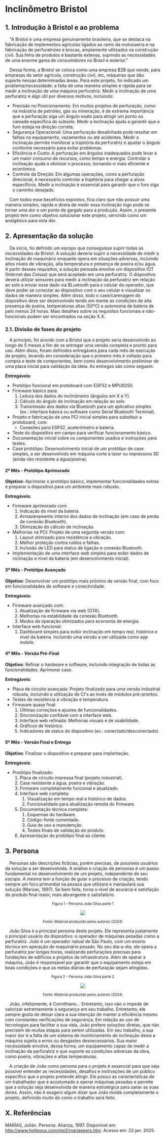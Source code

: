 # Inclinômetro Bristol

## 1. Introdução à Bristol e ao problema

&emsp;"A Bristol é uma empresa genuinamente brasileira, que se destaca na fabricação de implementos agrícolas ligados ao ramo da motosserra e na fabricação de perfuratrizes e brocas, amplamente utilizados na construção civil. Sua linha de produtos é bastante extensa, suprindo as necessidades de uma enorme gama de consumidores no Brasil e exterior." 

&emsp;Dessa forma, a Bristol se coloca como uma empresa B2B que vende, para empresas do setor agrícola, construção civíl, etc, máquinas que dão suporte nessas determinadas áreas. Para este projeto, foi indicado um problema/necessidade: a falta de uma maneira simples e rápida para se medir a inclinação de uma máquina perfuratriz. Medir a inclinação de uma perfuratriz é algo útil por diversos motivos, incluindo:
* Precisão no Posicionamento: Em muitos projetos de perfuração, como na indústria de petróleo, gás ou mineração, é de extrema importância que a perfuração siga um ângulo exato para atingir um ponto ou camada específica do subsolo. Medir a inclinação ajuda a garantir que o furo esteja na direção correta.
* Segurança Operacional: Uma perfuração desalinhada pode resultar em falhas no equipamento, vazamentos ou até acidentes. Medir a inclinação permite monitorar a trajetória da perfuratriz e ajustar o ângulo conforme necessário para evitar problemas.
* Eficiência e Custo: A perfuração em ângulos inadequados pode levar a um maior consumo de recursos, como tempo e energia. Controlar a inclinação ajuda a otimizar o processo, tornando-o mais eficiente e econômico.
* Controle da Direção: Em algumas operações, como a perfuração direcional, é necessário controlar a trajetória para chegar a alvos específicos. Medir a inclinação é essencial para garantir que o furo siga o caminho desejado.

&emsp;Com todos esse becefícios expostos, fica claro que não possuir uma maneira simples, rápida e direta de medir essa inclinação logo pode se tornar uma dor e um ponto de gargalo para a produção. Assim, o presente projeto tem como objetivo solucionar este projeto, servindo como um analgésico para esta dor. 

## 2. Apresentação da solução

&emsp;De início, foi definido um escopo que conseguísse suprir todas as necessidades da Bristol. A solução deveria suprir a necessidade de medir a inclinação do maquinário enquanto opera em situações adversas, incluindo altos níveis de vibração, alta temperatura e presença de poeira e/ou água. A partir desses requisitos, a solução pensada envolve um dispositivo IOT (Internet das Coisas) que será acoplado em uma perfuratriz. O dispositivo deverá utilizar sensores para medir a inclinação da perfuratriz em relação ao solo e enviar esse dado via BLuetooth para o celular do operador, que deve poder se conectar ao dispositivo com o seu celular e visualizar os dados de maneira simples. Além disso, todo o case/carenagem do dispositivo deve ser desenvolvido tendo em mente as condições de alta presença de poeira, temperaturas altas (50°C) e autonomia de bateria de pelo menos 24 horas. Mais detalhes sobre os requisitos funcionais e não-funcionais podem ser encontrados na seção X.X.

### 2.1. Divisão de fases do projeto

&emsp;A principio, foi acordo com a Bristol que o projeto seria desenvolvido ao longo de 5 meses a fim de se entregar uma versão completa e pronto para uso. Além disso, foram definidos entregáveis para cada mês de execução do projeto, levando em consideração que o primeiro mês é voltado para compra e teste de componentes, bem como desenvolvimento preliminar de uma placa inicial para validação da ideia. As entregas são como seguem:

**Entregáveis**:
- Protótipo funcional em protoboard com ESP32 e MPU9250.
- Firmware básico para:
  1. Leitura dos dados do inclinômetro (ângulos em X e Y).
  2. Cálculo do ângulo de inclinação em relação ao solo.
  3. Transmissão dos dados via Bluetooth para um aplicativo simples (ex.: interface básica ou software como Serial Bluetooth Terminal).
- Projeto e fabricação de uma PCI inicial simples para substituir a protoboard, com:
     - Conexões para ESP32, acelerômetro e bateria.
- Teste do dispositivo em campo para verificar funcionamento básico.
- Documentação inicial sobre os componentes usados e instruções para testes.
- Case protótipo: Desenvolvimento inicial de um protótipo de case simples, a ser desenvolvido em máquina corte a laser ou impressora 3D (ainda não resistente a água/poeira).

#### 2º Mês - Protótipo Aprimorado
**Objetivo**: Aprimorar o protótipo básico, implementar funcionalidades extras e preparar o dispositivo para um ambiente mais robusto.

**Entregáveis**:
- Firmware aprimorado com:
  1. Indicação do nível da bateria.
  2. Armazenamento interno dos dados de inclinação (em caso de perda de conexão Bluetooth).
  3. Otimização do cálculo de inclinação.
- Melhorias na PCI: Projeto de uma segunda versão com:
  1. Layout otimizado para resistência a vibração.
  2. Melhor proteção contra ruídos e falhas.
  3. Inclusão de LED para status de ligação e conexão Bluetooth.
- Implementação de uma interface web simples para exibir dados de inclinação e nível da bateria (em desenvolvimento inicial).

#### 3º Mês - Protótipo Avançado
**Objetivo**: Desenvolver um protótipo mais próximo da versão final, com foco em funcionalidades de software e conectividade.

**Entregáveis**:
- Firmware avançado com:
  1. Atualização de firmware via web (OTA).
  2. Melhorias na estabilidade da conexão Bluetooth.
  3. Modos de operação otimizados para economia de energia.
- Interface web funcional:
  1. Dashboard simples para exibir inclinação em tempo real, histórico e nível da bateria. Incluindo uma versão a ser utilizada como app mobile.

#### 4º Mês - Versão Pré-Final
**Objetivo**: Refinar o hardware e software, incluindo integração de todas as funcionalidades. Aprimorar case.

**Entregáveis**:
- Placa de circuito avançada: Projeto finalizado para uma versão industrial robusta, incluindo a utilização de CI's ao invés de módulos pré-prontos.
- Testes de resistência à vibração e temperatura.
- Firmware quase final:
  1. Últimas correções e ajustes de funcionalidades.
  2. Sincronização confiável com a interface web.
  3. Interface web refinada: Melhorias visuais e de usabilidade.
  4. Gráficos de histórico.
  5. Indicadores de status do dispositivo (ex.: conectado/desconectado).

#### 5º Mês - Versão Final e Entrega
**Objetivo**: Finalizar o dispositivo e preparar para implantação.

**Entregáveis**:
- Protótipo finalizado:
  1. Placa de circuito impressa final (projeto industrial).
  2. Case resistente a água, poeira e vibração.
  3. Firmware completamente funcional e atualizado.
  4. Interface web completa:
     1. Visualização em tempo real e histórico de dados.
     2. Funcionalidade para atualização remota do firmware.
  5. Documentação técnica completa:
     1. Esquemas do hardware.
     2. Código-fonte comentado.
     3. Guia de uso e manutenção.
     4. Testes finais de validação do produto.
  6. Apresentação do protótipo final ao cliente.

## 3. Persona 

&emsp;Personas são descrições fictícias, porém precisas, de possíveis usuários da solução a ser desenvolvida. A análise e criação de personas é um passo fundamental no desenvolvimento de um projeto, independente de seu escopo. A mesma tem a função de guiar o processo de criação, tendo sempre um foco primordial na pessoa que utilizará e manipulará sua solução (Marúas, 1997). Se bem feita, torna o nível de acurácia e satisfação do produto final maior, mais abrangente e satisfatório.

<div align="center">

<sub>Figura 1 - Persona João Silva parte 1 </sub>

   <img src="../assets/persona_1.png">

<sup>Fonte: Material produzido pelos autores (2024)</sup>

</div>

&emsp;João Silva é a principal persona deste projeto. Ele representa justamente o principal usuário do dispositivo: o operador de máquinas pesadas como a perfuratriz. João é um operador natual de São Paulo, com um ensino técnico em operação de maquinário pesado. No seu dia-a-dia, ele opera a perfuratriz por longas horas, realizando perfurações precisas para fundações de edifícios e projetos de infraestrutura. Além de operar a máquina, João é responsável por garantir que o equipamento esteja em boas condições e que as metas diárias de perfuração sejam atingidas.

<div align="center">

<sub>Figura 2 - Persona João Silva parte 2 </sub>

   <img src="../assets/persona_2.png">

<sup>Fonte: Material produzido pelos autores (2024)</sup>

</div>

&emsp;João, infelizmente, é Corinthiano... Entretanto, isso não o impede de valorizar extremamente a segurança em seu trabalho. Entretanto, ele sempre gosta de deixar clara a sua intenção de manter a eficiência mesmo com constantes verificações de segurança. Em relação ao uso de tecnologias para facilitar a sua vida, João prefere soluções diretas, que não precisem de muitas etapas para serem utilizadas. Em seu trabalho, a sua maior dor é a falta de um sistema de monitoramento de inclinação deixa a máquina sujeita a erros ou desgastes desnecessários. Sua maior necessidade envolve, dessa forma, um equipamento capaz de medir a inclinação da perfuratriz e que suporte as condições adversas da obra, como poeira, vibrações e altas temperaturas.

&emsp;A criação de João como persona para o projeto é essencial para que seja possível entender as necessidades, desafios e motivações de um público específico que o projeto pretende atingir. Ele possui as características de um trabalhador que é acostumado a operar máquinas pesadas e permite que a solução seja desenvolvida de maneira estratégica para sanar as suas dores. Assim, não é exagero algum dizer que João molda completamente o projeto, definindo muito de como o trabalho será feito.  


## X. Referências
MARÍAS, Julián. Persona. Alianza, 1997. Disponível em: http://www.hottopos.com/mp2/mariaspers.htm. Acesso em: 22 jan. 2025.


